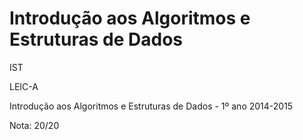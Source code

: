 # Introdução aos Algoritmos e Estruturas de Dados

IST 

LEIC-A

Introdução aos Algoritmos e Estruturas de Dados - 1º ano 2014-2015

Nota: 20/20
